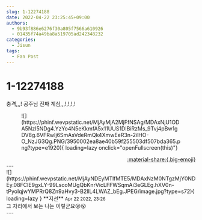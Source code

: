 ```yaml
---
slug: 1-12274188
date: 2022-04-22 23:25:45+09:00
authors:
  - 9b93f886e6276f30a805f7566a610926
  - 01435f74a49ba8a519705ad242348232
categories:
  - Jisun
tags:
  - Fan Post
---
```


# 1-12274188

<div class="post-container" markdown="1">
<div class="content-container md-sidebar__scrollwrap" markdown="1">

충격,,,! 공주님 진짜 계심,,,!,!,!,!
<figure markdown="1">
![](https://phinf.wevpstatic.net/MjAyMjA2MjFfNSAg/MDAxNjU1ODA5NzI5NDg4.YzYo4N5eKkmfA5x11UUS1DIBiRzMs_9Tvj4pBw1gDV8g.6VFRwIj6SmAsVdeRmQk4XmwEeR3n-2ilHO-O_NzJG3Qg.PNG/3950002ea8ae40b59f255503df507bda365.png?type=e1920){ loading=lazy onclick="openFullscreen(this)"}
</figure>


</div>
</div>

<div style="text-align: right;" markdown="1">
<a href="https://weverse.io/fromis9/fanpost/1-12274188" style="text-align: right;">:material-share:{.big-emoji}</a>
</div>
---

<div class="comments-container md-sidebar__scrollwrap" markdown="1">
<div class="comment" markdown="1">
<div class='id-container' markdown="1">
![](https://phinf.wevpstatic.net/MjAyNDEyMTlfMTE5/MDAxNzM0NTgzMjY0NDEy.08FClE9gxLY-99LscoMUgQbKnrVicLFFWSqmAi3eGLEg.hXV0n-tPyoIqjwYMPRrQ8Zn9aHvy3-B2llL4LWAZ_bEg.JPEG/image.jpg?type=s72){ loading=lazy }
**<span class="artist">지선</span>** <small>Apr 22 2022, 23:26</small><br>
</div>
<div class='comment-body' markdown="1">
그 자리에서 보는 나는 이렇군요😮😮
</div>
</div>
</div>
---

